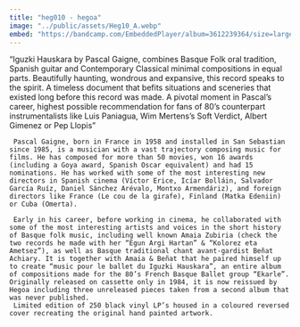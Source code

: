 ```yaml
---
title: "heg010 - hegoa"
image: "../public/assets/Heg10_A.webp"
embed: "https://bandcamp.com/EmbeddedPlayer/album=3612239364/size=large/bgcol=ffffff/linkcol=0687f5/tracklist=false/artwork=small/transparent=true/"
---
```

“Iguzki Hauskara by Pascal Gaigne, combines Basque Folk oral tradition, Spanish guitar and Contemporary Classical minimal compositions in equal parts. Beautifully haunting, wondrous and expansive, this record speaks to the spirit. A timeless document that befits situations and sceneries that existed long before this record was made. A pivotal moment in Pascal’s career, highest possible recommendation for fans of 80’s counterpart instrumentalists like Luis Paniagua, Wim Mertens’s Soft Verdict, Albert Gimenez or Pep Llopis”

     Pascal Gaigne, born in France in 1958 and installed in San Sebastian since 1985, is a musician with a vast trajectory composing music for films. He has composed for more than 50 movies, won 16 awards (including a Goya award, Spanish Oscar equivalent) and had 15 nominations. He has worked with some of the most interesting new directors in Spanish cinema (Víctor Erice, Icíar Bolláin, Salvador García Ruíz, Daniel Sánchez Arévalo, Montxo Armendáriz), and foreign directors like France (Le cou de la girafe), Finland (Matka Edeniin) or Cuba (Omerta).

     Early in his career, before working in cinema, he collaborated with some of the most interesting artists and voices in the short history of Basque folk music, including well known Amaia Zubiria (check the two records he made with her “Egun Argi Hartan” & “Kolorez eta Ametsez”), as well as Basque traditional chant avant-gardist Beñat Achiary. It is together with Amaia & Beñat that he paired himself up to create “music pour le ballet du Iguzki Hauskara”, an entire album of compositions made for the 80’s French Basque Ballet group “Ekarle”. Originally released on cassette only in 1984, it is now reissued by Hegoa including three unreleased pieces taken from a second album that was never published.
     Limited edition of 250 black vinyl LP’s housed in a coloured reversed cover recreating the original hand painted artwork.